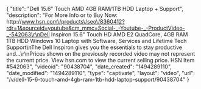 {
    "title": "Dell 15.6\" Touch AMD 4GB RAM\/1TB HDD Laptop + Support",
    "description": "For More Info or to Buy Now: http:\/\/www.hsn.com\/products\/seo\/8360412?rdr=1&sourceid=youtube&cm_mmc=Social-_-Youtube-_-ProductVideo-_-542063\r\nDell Inspiron 15.6\" Touch HD AMD E2 QuadCore, 4GB RAM 1TB HDD Windows 10 Laptop with Software, Services and Lifetime Tech Support\nThe Dell Inspiron gives you the essentials to stay productive and...\r\nPrices shown on the previously recorded video may not represent the current price.  View hsn.com to view the current selling price. HSN Item #542063",
    "videoid": "90438704",
    "date_created": "1494289110",
    "date_modified": "1494289110",
    "type": "captivate",
    "layout": "video",
    "url": "\/v\/dell-15-6-touch-amd-4gb-ram-1tb-hdd-laptop-support\/90438704"
}